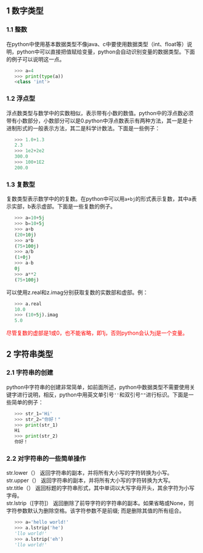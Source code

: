 ## 1 数字类型
### 1.1 整数
在python中使用基本数据类型不像java、c中要使用数据类型（int、float等）说明，python中可以直接把值赋给变量，python会自动识别变量的数据类型。下面的例子可以说明这一点。

```python
   >>> a=4
   >>> print(type(a))
   <class 'int'>
```
### 1.2 浮点型
浮点数类型与数学中的实数相似，表示带有小数的数值。python中的浮点数必须带有小数部分，小数部分可以是0.python中浮点数表示有两种方法，其一是是十进制形式的一般表示方法，其二是科学计数法。下面是一些例子：
```python
   >>> 1.0+1.3
   2.3
   >>> 1e2+2e2
   300.0
   >>> 100+1E2
   200.0
```
### 1.3 复数型
复数类型表示数学中的的复数。在python中可以用`a+bj`的形式表示复数，其中a表示实部，b表示虚部。下面是一些复数的例子。

```python
   >>> a=10+5j
   >>> b=10+5j
   >>> a+b
   (20+10j)
   >>> a*b
   (75+100j)
   >>> a/b
   (1+0j)
   >>> a-b
   0j
   >>> a**2
   (75+100j)
```
可以使用z.real和z.imag分别获取复数的实数部和虚部。例：

```python
   >>> a.real
   10.0
   >>> (10+5j).imag
   5.0
```
<font color="red">尽管复数的虚部是1或0，也不能省略，即1j，否则python会认为j是一个变量。</font>
## 2 字符串类型
### 2.1 字符串的创建
python中字符串的创建非常简单，如前面所述，python中数据类型不需要使用关键字进行说明，相反，python中用英文单引号`''`和双引号`""`进行标识。下面是一些简单的例子：
```python
   >>> str_1='Hi'
   >>> str_2="你好！"
   >>> print(str_1)
   Hi
   >>> print(str_2)
   你好！
```
### 2.2 对字符串的一些简单操作
str.lower（） 返回字符串的副本，并将所有大小写的字符转换为小写。<br>
str.upper（） 返回字符串的副本，并将所有大小写的字符转换为大写。<br>
str.title（） 返回标题的字符串形式，其中单词以大写字母开头，其余字符为小写字母。<br>
str.lstrip（[字符]） 返回删除了前导字符的字符串的副本。如果省略或None，则字符参数默认为删除空格。该字符参数不是前缀; 而是删除其值的所有组合。
```python
   >>> a='hello world!'
   >>> a.lstrip('he')
   'llo world!'
   >>> a.lstrip('eh')
   'llo world!'
```

